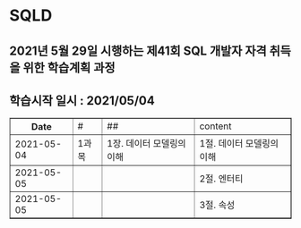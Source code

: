 # SQLD
## 2021년 5월 29일 시행하는 제41회 SQL 개발자 자격 취득을 위한 학습계획 과정

## 학습시작 일시 : 2021/05/04

<html>
  <table border="1">
    <th> 
      Date
      <td> # 
      <td> ## 
      <td> content
    </th>
    <tr>
      <td> 2021-05-04 </td>
      <td> 1과목 </td>
      <td> 1장. 데이터 모델링의 이해 </td>
      <td> 1절. 데이터 모델링의 이해 </td>
    </tr>
    <tr>
      <td> 2021-05-05 </td>
      <td>  </td>
      <td>  </td>
      <td> 2절. 엔터티 </td>
    </tr>
    <tr>
      <td> 2021-05-05 </td>
      <td>  </td>
      <td>  </td>
      <td> 3절. 속성 </td>
    </tr>
    
  </table>
<html>
